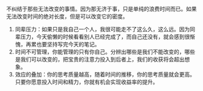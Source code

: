 不纠结于那些无法改变的事情。因为那无济于事，只是单纯的浪费时间而已。如果无法改变时间的绝对长度，但是可以改变它的密度。

1. 同辈压力：如果只是我自己一个人，我很可能走不了这么久，这么远。因为同辈压力，今天偷懒的时候看看别人已经完成了，而自己还没有，就会感到很惭愧，再累也要坚持写完今天的笔记。
2. 时间不可管理，你能管理的只有你自己。分辨出哪些是我们不能改变的，哪些是我们可以改变的，把宝贵的注意力投入到后者上，我们的收获将会超出想象。
3. 效应的叠加：你的思考质量越高，随着时间的推移，你的思考质量就会更高。只要你愿意投入时间和精力，你就有机会实现收益率的提升。




